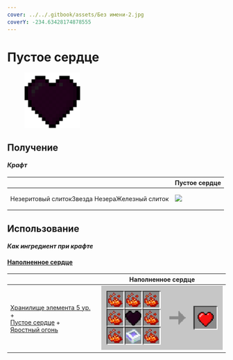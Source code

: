 ```yaml
---
cover: ../../.gitbook/assets/Без имени-2.jpg
coverY: -234.63428174878555
---
```


# Пустое сердце

<figure><img src="../../.gitbook/assets/heart_empty_128.png" alt=""><figcaption></figcaption></figure>

## Получение

#### _Крафт_

|                                                       |  Пустое сердце                              |
| ----------------------------------------------------- | ------------------------------------------- |
| <p>Незеритовый слитокЗвезда НезераЖелезный слиток</p> | ![](../../.gitbook/assets/heart\_empty.png) |

## Использование

#### _Как ингредиент при крафте_

#### [Наполненное сердце](heart.md)

|                                                                                                                                                                        |  Наполненное сердце                  |
| ---------------------------------------------------------------------------------------------------------------------------------------------------------------------- | ------------------------------------ |
| <p><a href="item_storage_cell_256k.md">Хранилище элемента 5 ур.</a> +<br><a href="heart_empty.md">Пустое сердце</a> +<br><a href="fury_fire.md">Яростный огонь</a></p> | ![](../../.gitbook/assets/heart.png) |

